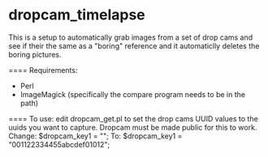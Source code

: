 dropcam_timelapse
=================

This is a setup to automatically grab images from a set of drop cams and see if their the same as a "boring" reference and it automaticlly deletes the boring pictures.

====
Requirements: 
- Perl
- ImageMagick (specifically the compare program needs to be in the path)

====
To use: edit dropcam_get.pl to set the drop cams UUID values to the uuids you want to capture.  Dropcam must be made public for this to work.
Change:
$dropcam_key1 = "<insert dropcam uuid>";
To:
$dropcam_key1 = "001122334455abcdef01012";
